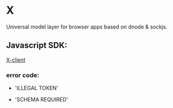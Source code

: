 X
=

Universal model layer for browser apps based on dnode & sockjs.

## Javascript SDK:

[X-client](https://github.com/nighca/X-client)

### error code:

* 'ILLEGAL TOKEN'

* 'SCHEMA REQUIRED'